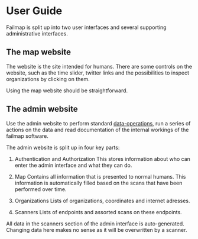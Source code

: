 # User Guide
Failmap is split up into two user interfaces and several supporting administrative interfaces.

## The map website
The website is the site intended for humans. There are some controls on the website, such as the
time slider, twitter links and the possibilities to inspect organizations by clicking on them.

Using the map website should be straightforward.

## The admin website
Use the admin website to perform standard [data-operations](https://en.wikipedia.org/wiki/Create,_read,_update_and_delete),
run a series of actions on the data and read documentation of the internal workings of the failmap software.

The admin website is split up in four key parts:
1. Authentication and Authorization
This stores information about who can enter the admin interface and what they can do.

2. Map
Contains all information that is presented to normal humans.
This information is automatically filled based on the scans that have been performed over time.

3. Organizations
Lists of organizations, coordinates and internet adresses.

4. Scanners
Lists of endpoints and assorted scans on these endpoints.

All data in the scanners section of the admin interface is auto-generated. Changing data here makes no sense as it will
be overwritten by a scanner.
